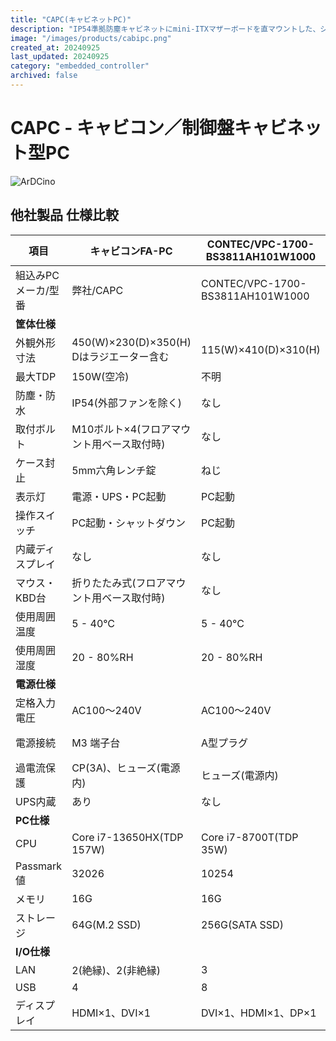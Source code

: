 ```yaml
---
title: "CAPC(キャビネットPC)"
description: "IP54準拠防塵キャビネットにmini-ITXマザーボードを直マウントした、シンFA用PC。独自の冷却システムは、外気を交換することなく、ハイエンドCPUの発熱量に対応します。また冷却液を使わないドライ式のため保守も容易です。入力電圧はAC100〜220Vに対応、UPSも内蔵しており、工場での即使用が可能です。"
image: "/images/products/cabipc.png"
created_at: 20240925
last_updated: 20240925
category: "embedded_controller"
archived: false
---
```


# CAPC - キャビコン／制御盤キャビネット型PC
![ArDCino](/images/products/capc_preview.svg)
## 他社製品 仕様比較

| 項目 | キャビコンFA-PC | CONTEC/VPC-1700-BS3811AH101W1000 | VECOW/SPC-5600 |
|------|----------------|----------------------------------|----------------|
| 組込みPCメーカ/型番 | 弊社/CAPC | CONTEC/VPC-1700-BS3811AH101W1000 | VECOW/SPC-5600 |
| **筐体仕様** | | | |
| 外観外形寸法 | 450(W)×230(D)×350(H) Dはラジエーター含む | 115(W)×410(D)×310(H) | 209(W)x150(D)x75(D) |
| 最大TDP | 150W(空冷) | 不明 | 65W(空冷) |
| 防塵・防水 | IP54(外部ファンを除く) | なし | IP54 |
| 取付ボルト | M10ボルト×4(フロアマウント用ベース取付時) | なし | M3ボルト×4 |
| ケース封止 | 5mm六角レンチ錠 | ねじ | ねじ |
| 表示灯 | 電源・UPS・PC起動 | PC起動 | PC起動 |
| 操作スイッチ | PC起動・シャットダウン | PC起動 | PC起動 |
| 内蔵ディスプレイ | なし | なし | なし |
| マウス・KBD台 | 折りたたみ式(フロアマウント用ベース取付時) | なし | なし |
| 使用周囲温度 | 5 - 40°C | 5 - 40°C | -25 - 60°C |
| 使用周囲湿度 | 20 - 80%RH | 20 - 80%RH | 5 - 95%RH |
| **電源仕様** | | | |
| 定格入力電圧 | AC100〜240V | AC100〜240V | DC9〜36V AC100〜220V(ACアダプター) |
| 電源接続 | M3 端子台 | A型プラグ | DC:Pheonix Contact 2P AC:A型プラグ |
| 過電流保護 | CP(3A)、ヒューズ(電源内) | ヒューズ(電源内) | 不明 |
| UPS内蔵 | あり | なし | なし |
| **PC仕様** | | | |
| CPU | Core i7-13650HX(TDP 157W) | Core i7-8700T(TDP 35W) | Core i7-8700T(TDP 35W) |
| Passmark値 | 32026 | 10254 | 10254 |
| メモリ | 16G | 16G | 8G |
| ストレージ | 64G(M.2 SSD) | 256G(SATA SSD) | 256G(SATA SSD) |
| **I/O仕様** | | | |
| LAN | 2(絶縁)、2(非絶縁) | 3 | 4 |
| USB | 4 | 8 | 4 |
| ディスプレイ | HDMI×1、DVI×1 | DVI×1、HDMI×1、DP×1 | DVI×1、DP×1 |
